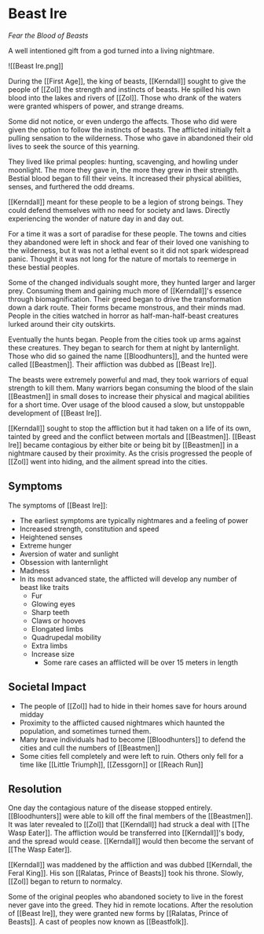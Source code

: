 # Beast Ire
*Fear the Blood of Beasts*

A well intentioned gift from a god turned into a living nightmare.

![[Beast Ire.png]]

During the [[First Age]], the king of beasts, [[Kerndall]] sought to give the people of [[Zol]] the strength and instincts of beasts. He spilled his own blood into the lakes and rivers of [[Zol]]. Those who drank of the waters were granted whispers of power, and strange dreams.

Some did not notice, or even undergo the affects. Those who did were given the option to follow the instincts of beasts. The afflicted initially felt a pulling sensation to the wilderness. Those who gave in abandoned their old lives to seek the source of this yearning.

They lived like primal peoples: hunting, scavenging, and howling under moonlight. The more they gave in, the more they grew in their strength. Bestial blood began to fill their veins. It increased their physical abilities, senses, and furthered the odd dreams.

[[Kerndall]] meant for these people to be a legion of strong beings. They could defend themselves with no need for society and laws. Directly experiencing the wonder of nature day in and day out.

For a time it was a sort of paradise for these people. The towns and cities they abandoned were left in shock and fear of their loved one vanishing to the wilderness, but it was not a lethal event so it did not spark widespread panic. Thought it was not long for the nature of mortals to reemerge in these bestial peoples.

Some of the changed individuals sought more, they hunted larger and larger prey. Consuming them and gaining much more of [[Kerndall]]'s essence through biomagnification. Their greed began to drive the transformation down a dark route. Their forms became monstrous, and their minds mad. People in the cities watched in horror as half-man-half-beast creatures lurked around their city outskirts.

Eventually the hunts began. People from the cities took up arms against these creatures. They began to search for them at night by lanternlight. Those who did so gained the name [[Bloodhunters]], and the hunted were called [[Beastmen]]. Their affliction was dubbed as [[Beast Ire]].

The beasts were extremely powerful and mad, they took warriors of equal strength to kill them. Many warriors began consuming the blood of the slain [[Beastmen]] in small doses to increase their physical and magical abilities for a short time. Over usage of the blood caused a slow, but unstoppable development of [[Beast Ire]].

[[Kerndall]] sought to stop the affliction but it had taken on a life of its own, tainted by greed and the conflict between mortals and [[Beastmen]]. [[Beast Ire]] became contagious by either bite or being bit by [[Beastmen]] in a nightmare caused by their proximity. As the crisis progressed the people of [[Zol]] went into hiding, and the ailment spread into the cities.

## Symptoms
The symptoms of [[Beast Ire]]:
- The earliest symptoms are typically nightmares and a feeling of power
- Increased strength, constitution and speed
- Heightened senses
- Extreme hunger
- Aversion of water and sunlight
- Obsession with lanternlight
- Madness
- In its most advanced state, the afflicted will develop any number of beast like traits
	- Fur
	- Glowing eyes
	- Sharp teeth
	- Claws or hooves
	- Elongated limbs
	- Quadrupedal mobility
	- Extra limbs
	- Increase size
		- Some rare cases an afflicted will be over 15 meters in length

## Societal Impact
- The people of [[Zol]] had to hide in their homes save for hours around midday
- Proximity to the afflicted caused nightmares which haunted the population, and sometimes turned them.
- Many brave individuals had to become [[Bloodhunters]] to defend the cities and cull the numbers of [[Beastmen]]
- Some cities fell completely and were left to ruin. Others only fell for a time like [[Little Triumph]], [[Zessgorn]] or [[Reach Run]]

## Resolution
One day the contagious nature of the disease stopped entirely. [[Bloodhunters]] were able to kill off the final members of the [[Beastmen]]. It was later revealed to [[Zol]] that [[Kerndall]] had struck a deal with [[The Wasp Eater]]. The affliction would be transferred into [[Kerndall]]'s body, and the spread would cease. [[Kerndall]] would then become the servant of [[The Wasp Eater]].

[[Kerndall]] was maddened by the affliction and was dubbed [[Kerndall, the Feral King]]. His son [[Ralatas, Prince of Beasts]] took his throne. Slowly, [[Zol]] began to return to normalcy.

Some of the original peoples who abandoned society to live in the forest never gave into the greed. They hid in remote locations. After the resolution of [[Beast Ire]], they were granted new forms by [[Ralatas, Prince of Beasts]]. A cast of peoples now known as [[Beastfolk]].